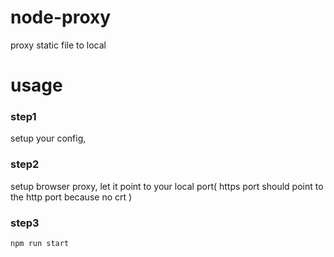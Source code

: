 # node-proxy
proxy static file to local

# usage
### step1
setup your config,
### step2
setup browser proxy, let it point to your local port( https port should point to the http port because no crt )
### step3
```bash
npm run start
```